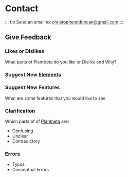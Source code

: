 # Contact

::: tip Send an email to:
christopheralduncan@gmail.com
:::

## Give Feedback

### Likes or Dislikes

What parts of Plantbeta do you like or Dislike and Why?

### Suggest New [Elements](/guide/What/WhatElement)

### Suggest New Features

What are some features that you would like to see

### Clarification

Which parts of of [Plantbeta](/guide/introduction.html#what-is-plantbeta) are: 

- Confusing
- Unclear
- Contradictory


### Errors
- Typos
- Conceptual Errors
